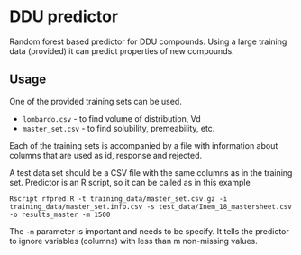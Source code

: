 # DDU predictor

Random forest based predictor for DDU compounds. Using a large training data (provided) it can predict properties of new compounds.

## Usage

One of the provided training sets can be used.

 - `lombardo.csv` - to find volume of distribution, Vd
 - `master_set.csv` - to find solubility, premeability, etc.
 
 Each of the training sets is accompanied by a file with information about columns that are used as id, response and rejected.
 
 A test data set should be a CSV file with the same columns as in the training set. Predictor is an R script, so it can be called as in this example
 
 ```
Rscript rfpred.R -t training_data/master_set.csv.gz -i training_data/master_set.info.csv -s test_data/Inem_18_mastersheet.csv -o results_master -m 1500
```

The `-m` parameter is important and needs to be specify. It tells the predictor to ignore variables (columns) with less than m non-missing values.
